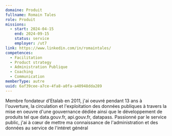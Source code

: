 ```yaml
---
domaine: Produit
fullname: Romain Tales
role: Produit
missions:
  - start: 2024-04-15
    end: 2024-09-15
    status: service
    employer: /ut7
link: https://www.linkedin.com/in/romaintales/
competences:
  - Facilitation
  - Product strategy
  - Administration Publique
  - Coaching
  - Communication
memberType: autre
uuid: 6af39cee-a7ce-4fa8-a0fa-a40948dda289
---
```

Membre fondateur d'Etalab en 2011, j'ai oeuvré pendant 13 ans à l'ouverture, la circulation et l'exploitation des données publiques à travers la mise en oeuvre d'une gouvernance dédiée ainsi que le développement de produits tel que data.gouv.fr, api.gouv.fr, datapass. Passionné par le service public, j'ai à cœur de mettre ma connaissance de l'administration et des données au service de l'intéret général

